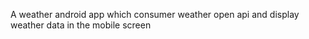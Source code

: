 A weather android app which consumer weather open api and display weather data in the mobile screen
